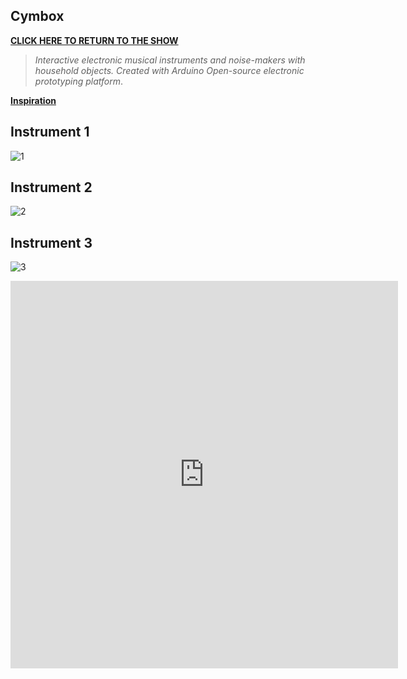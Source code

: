 
## **Cymbox**
[**CLICK HERE TO RETURN TO THE SHOW**](http://www.yourcarsextendedwarranty.com/)


> _Interactive electronic musical instruments and noise-makers with household objects. Created with Arduino Open-source electronic prototyping platform_.


[**Inspiration**](https://famousshame.github.io/inspiration/)


## Instrument 1

![1]({{site.baseurl}}/cymbox1.png)



## Instrument 2

![2]({{site.baseurl}}//cymbox2.png)



## Instrument 3

![3]({{site.baseurl}}//cymbox3.png)




<iframe width="620" height="620" src="https://www.youtube.com/embed/_lwG59rswQo" title="YouTube video player" frameborder="0" allow="accelerometer; autoplay; clipboard-write; encrypted-media; gyroscope; picture-in-picture" allowfullscreen></iframe>


